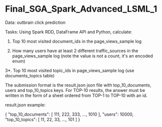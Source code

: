 # Final_SGA_Spark_Advanced_LSML_1
Data: outbrain click prediction

Tasks: Using Spark RDD, DataFrame API and Python, calculate:

1. Top 10 most visited document_ids in the page_views_sample log

2. How many users have at least 2 different traffic_sources in the page_views_sample log (note the value is not a count, it's an encoded enum)

3*. Top 10 most visited topic_ids in page_views_sample log (use documents_topics table)

The submission format is the result.json json file with top_10_documents, users and top_10_topics keys. For TOP-10 results, the answer must be written in the form of a sheet ordered from TOP-1 to TOP-10 with an id.

result.json example:

{
    "top_10_documents": [
        111,
        222,
        333,
        ...,
        1010
    ],
    "users": 10000,
    "top_10_topics": [
        11,
        22,
        33,
        ...,
        101
    ]
}
